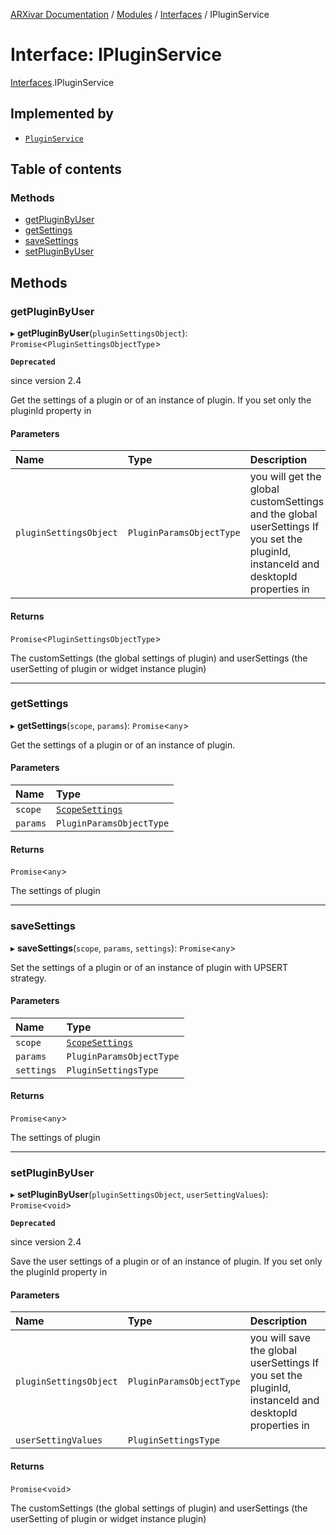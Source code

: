 [ARXivar Documentation](../README.md) / [Modules](../modules.md) / [Interfaces](../modules/Interfaces.md) / IPluginService

# Interface: IPluginService

[Interfaces](../modules/Interfaces.md).IPluginService

## Implemented by

- [`PluginService`](../classes/PluginService.PluginService.md)

## Table of contents

### Methods

- [getPluginByUser](Interfaces.IPluginService.md#getpluginbyuser)
- [getSettings](Interfaces.IPluginService.md#getsettings)
- [saveSettings](Interfaces.IPluginService.md#savesettings)
- [setPluginByUser](Interfaces.IPluginService.md#setpluginbyuser)

## Methods

### getPluginByUser

▸ **getPluginByUser**(`pluginSettingsObject`): `Promise`<`PluginSettingsObjectType`\>

**`Deprecated`**

since version 2.4

Get the settings of a plugin or of an instance of plugin.
If you set only the pluginId property in

#### Parameters

| Name | Type | Description |
| :------ | :------ | :------ |
| `pluginSettingsObject` | `PluginParamsObjectType` | you will get the global customSettings and the global userSettings  If you set the pluginId, instanceId and desktopId properties in |

#### Returns

`Promise`<`PluginSettingsObjectType`\>

The customSettings (the global settings of plugin) and userSettings (the userSetting of plugin or widget instance plugin)

___

### getSettings

▸ **getSettings**(`scope`, `params`): `Promise`<`any`\>

Get the settings of a plugin or of an instance of plugin.

#### Parameters

| Name | Type |
| :------ | :------ |
| `scope` | [`ScopeSettings`](../modules/Interfaces.md#scopesettings) |
| `params` | `PluginParamsObjectType` |

#### Returns

`Promise`<`any`\>

The settings of plugin

___

### saveSettings

▸ **saveSettings**(`scope`, `params`, `settings`): `Promise`<`any`\>

Set the settings of a plugin or of an instance of plugin with UPSERT strategy.

#### Parameters

| Name | Type |
| :------ | :------ |
| `scope` | [`ScopeSettings`](../modules/Interfaces.md#scopesettings) |
| `params` | `PluginParamsObjectType` |
| `settings` | `PluginSettingsType` |

#### Returns

`Promise`<`any`\>

The settings of plugin

___

### setPluginByUser

▸ **setPluginByUser**(`pluginSettingsObject`, `userSettingValues`): `Promise`<`void`\>

**`Deprecated`**

since version 2.4

Save the user settings of a plugin or of an instance of plugin.
If you set only the pluginId property in

#### Parameters

| Name | Type | Description |
| :------ | :------ | :------ |
| `pluginSettingsObject` | `PluginParamsObjectType` | you will save the global userSettings  If you set the pluginId, instanceId and desktopId properties in |
| `userSettingValues` | `PluginSettingsType` |  |

#### Returns

`Promise`<`void`\>

The customSettings (the global settings of plugin) and userSettings (the userSetting of plugin or widget instance plugin)
